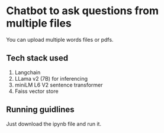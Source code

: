 # Chatbot to ask questions from multiple files
You can upload multiple words files or pdfs.
## Tech stack used
1. Langchain
2. LLama v2 (7B) for inferencing
3. miniLM L6 V2 sentence transformer
4. Faiss vector store
## Running guidlines 
Just download the ipynb file and run it.
